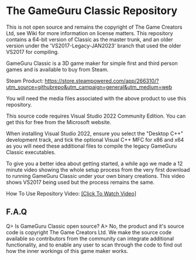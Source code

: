 # The GameGuru Classic Repository

This is not open source and remains the copyright of The Game Creators Ltd, see Wiki for more information on license matters. This repository contains a 64-bit version of Classic as the master trunk, and an older version under the 'VS2017-Legacy-JAN2023' branch that used the older VS2017 for compiling.

GameGuru Classic is a 3D game maker for simple first and third person games and is available to buy from Steam. 

Steam Product: https://store.steampowered.com/app/266310/?utm_source=githubrepo&utm_campaign=general&utm_medium=web

You will need the media files associated with the above product to use this repository.

This source code requires Visual Studio 2022 Community Edition. You can get this for free from the Microsoft website.

When installing Visual Studio 2022, ensure you select the "Desktop C++" development track, and tick the optional Visual C++ MFC for x86 and x64 as you will need these additional files to compile the legacy GameGuru Classic executables.

To give you a better idea about getting started, a while ago we made a 12 minute video showing the whole setup process from the very first download to running GameGuru Classic under your own binary creations. This video shows VS2017 being used but the process remains the same.

How To Use Repository Video: [[Click To Watch Video]](https://www.youtube.com/watch?v=gtkmwEDivxo)

## F.A.Q

Q> Is GameGuru Classic open source?
A> No, the product and it's source code is copyright The Game Creators Ltd. We make the source code available so contributors from the community can integrate additional functionality, and to enable any user to scan through the code to find out how the inner workings of this game maker works.
